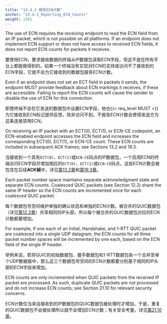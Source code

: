 ```yaml
---
title: "13.4.1 报告ECN计数"
anchor: "13.4.1_Reporting_ECN_Counts"
weight: 1341
---
```


The use of ECN requires the receiving endpoint to read the ECN field from an IP packet, which is not possible on all platforms. If an endpoint does not implement ECN support or does not have access to received ECN fields, it does not report ECN counts for packets it receives.

要使用ECN，要求接收数据的终端从IP数据包读取ECN字段，但这不是在所有平台上都能做得到的。如果一个终端没有实现对ECN的支持或访问不了接收到的ECN字段，它就不会为它接收到的数据包报告ECN计数。

Even if an endpoint does not set an ECT field in packets it sends, the endpoint MUST provide feedback about ECN markings it receives, if these are accessible. Failing to report the ECN counts will cause the sender to disable the use of ECN for this connection.

即使终端不会在它发送的数据包中设置ECN字段，他也{{< req_level MUST >}}为它接收到ECN标记提供反馈，除非访问不到。不报告ECN计数会使得发送方为这条连接禁用ECN。

On receiving an IP packet with an ECT(0), ECT(1), or ECN-CE codepoint, an ECN-enabled endpoint accesses the ECN field and increases the corresponding ECT(0), ECT(1), or ECN-CE count. These ECN counts are included in subsequent ACK frames; see Sections 13.2 and 19.3.

当接收到一个具有`ECT(0)`、`ECT(1)`或`ECN-CE`码点的IP数据包，一个启用ECN的终端访问ECN字段并增加相应的`ECT(0)`、`ECT(1)`或`ECN-CE`码点。这些ECN计数会被包含在后续**ACK帧**中，详见[第13.2章]()和[第19.3章]()。

Each packet number space maintains separate acknowledgment state and separate ECN counts. Coalesced QUIC packets (see Section 12.2) share the same IP header so the ECN counts are incremented once for each coalesced QUIC packet.

每个数据包号空间维护单独的确认状态和单独的ECN计数。被合并的QUIC数据包（详见[第12.2章]()）共享相同的IP头部，所以每个被合并的QUIC数据包对应的ECN计数都要增加。

For example, if one each of an Initial, Handshake, and 1-RTT QUIC packet are coalesced into a single UDP datagram, the ECN counts for all three packet number spaces will be incremented by one each, based on the ECN field of the single IP header.

举例来说，若将QUIC的初始数据包、握手数据包和1-RTT数据包各一个合并至单个UDP数据报中，那么这三个数据包号空间的ECN计数都要分别基于相同的IP头部的ECN字段来增加。

ECN counts are only incremented when QUIC packets from the received IP packet are processed. As such, duplicate QUIC packets are not processed and do not increase ECN counts; see Section 21.10 for relevant security concerns.

ECN计数仅当来自接收到的IP数据包的QUIC数据包被处理时才增加。于是，重复的QUIC数据包不会被处理所以就不会增加ECN计数；有关安全考量，详见[第21.10章]()。
